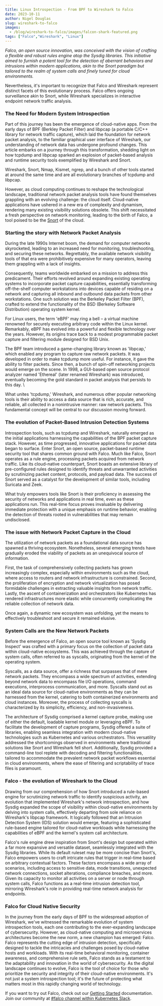 ```yaml
---
title: Linux Introspection - From BPF to Wireshark to Falco
date: 2023-10-11
author: Nigel Douglas
slug: wireshark-to-falco
images:
  - /blog/wireshark-to-falco/images/falcon-shark-featured.png
tags: ["Falco","Wireshark", "Linux"]
---
```


_Falco, an open source innovation, was conceived with the vision of crafting a flexible and robust rules engine atop the Sysdig libraries. This initiative aimed to furnish a potent tool for the detection of aberrant behaviors and intrusions within modern applications, akin to the Snort paradigm but tailored to the realm of system calls and finely tuned for cloud environments._

Nevertheless, it's important to recognize that Falco and Wireshark represent distinct facets of this evolutionary process. Falco offers ongoing surveillance akin to Snort, while Wireshark specializes in interactive endpoint network traffic analysis.


### The Need for Modern System Introspection

Part of this journey has been the emergence of cloud-native apps. From the early days of BPF (Berkley Packet Filter) and libpcap (a portable C/C++ library for network traffic capture), which laid the foundation for network packet analysis, to the familiar graphical user interface of Wireshark, our understanding of network data has undergone profound changes. This article embarks on a journey through this transformation, shedding light on how tcpdump and libpcap sparked an explosion of packet-based analysis and runtime security tools exemplified by Wireshark and Snort.

Wireshark, Snort, Nmap, Kismet, ngrep, and a bunch of other tools started at around the same time and are all evolutionary branches of tcpdump and libpcap.

However, as cloud computing continues to reshape the technological landscape, traditional network packet analysis tools have found themselves grappling with an evolving challenge: the cloud itself. Cloud-native applications have ushered in a new era of complexity and dynamism, rendering many existing visibility solutions obsolete. This shift necessitated a fresh perspective on network monitoring, leading to the birth of Falco, a tool poised to be the [Snort](https://www.snort.org/) of the cloud.


### Starting the story with Network Packet Analysis

During the late 1990s Internet boom, the demand for computer networks skyrocketed, leading to an increased need for monitoring, troubleshooting, and securing these networks. Regrettably, the available network visibility tools of that era were prohibitively expensive for many operators, leaving them grappling with a lack of insights.

Consequently, teams worldwide embarked on a mission to address this predicament. Their efforts revolved around expanding existing operating systems to incorporate packet capture capabilities, essentially transforming off-the-shelf computer workstations into devices capable of residing on a network and capturing all inbound and outbound data packets from other workstations. One such solution was the Berkeley Packet Filter (BPF), crafted to extend the functionality of the BSD (Berkeley Software Distribution) operating system kernel.

For Linux users, the term 'eBPF' may ring a bell – a virtual machine renowned for securely executing arbitrary code within the Linux kernel. Remarkably, eBPF has evolved into a powerful and flexible technology over the years. However, its origins trace back to a modest programmable packet capture and filtering module designed for BSD Unix.

The BPF team introduced a game-changing library known as 'libpcap,' which enabled any program to capture raw network packets. It was developed in order to make tcpdump more useful. For instance, it gave the ability to filter packets. Since then, a bunch of spin-off networking projects would emerge on the scene. In 1998, a GUI-based open source protocol analyzer named 'Ethereal' (later renamed Wireshark) was introduced, eventually becoming the gold standard in packet analysis that persists to this day. \


What unites 'tcpdump,' Wireshark, and numerous other popular networking tools is their ability to access a data source that is rich, accurate, and reliable, all collected in a nonintrusive manner: raw network packets. This fundamental concept will be central to our discussion moving forward.


### The evolution of Packet-Based Intrusion Detection Systems

Introspection tools, such as tcpdump and Wireshark, naturally emerged as the initial applications harnessing the capabilities of the BPF packet capture stack. However, as time progressed, innovative applications for packet data began to surface. Enter Snort, an open source, packet-based runtime security tool that shares common ground with Falco. Much like Falco, Snort operates as a rule engine, processing packets acquired from network traffic. Like its cloud-native counterpart, Snort boasts an extensive library of pre-configured rules designed to identify threats and unwarranted activities by scrutinizing packet content, protocols, and payload data. The success of Snort served as a catalyst for the development of similar tools, including Suricata and Zeek.

What truly empowers tools like Snort is their proficiency in assessing the security of networks and applications in real time, even as these applications run. This real-time focus proves invaluable by delivering immediate protection with a unique emphasis on runtime behavior, enabling the detection of threats rooted in vulnerabilities that may remain undisclosed.


### The issue with Network Packet Capture in the Cloud

The utilization of network packets as a foundational data source has spawned a thriving ecosystem. Nonetheless, several emerging trends have gradually eroded the viability of packets as an unequivocal source of information.

First, the task of comprehensively collecting packets has grown increasingly complex, especially within environments such as the cloud, where access to routers and network infrastructure is constrained. Second, the proliferation of encryption and network virtualization has posed formidable challenges in extracting valuable insights from network traffic. Lastly, the ascent of containerization and orchestrators like Kubernetes has rendered infrastructures more elastic while concurrently complicating the reliable collection of network data.

Once again, a dynamic new ecosystem was unfolding, yet the means to effectively troubleshoot and secure it remained elusive.


### System Calls are the New Network Packets

Before the emergence of Falco, an open source tool known as 'Sysdig Inspect' was crafted with a primary focus on the collection of packet data within cloud-native ecosystems. This was achieved through the capture of system calls, often referred to as syscalls, originating from the kernel of the operating system. 

Syscalls, as a data source, offer a richness that surpasses that of mere network packets. They encompass a wide spectrum of activities, extending beyond network data to encompass file I/O operations, command executions, interprocess communication, and more. Syscalls stand out as an ideal data source for cloud-native environments as they can be harnessed from the kernel, catering to both containerized environments and cloud instances. Moreover, the process of collecting syscalls is characterized by its simplicity, efficiency, and non-invasiveness.

The architecture of Sysdig comprised a kernel capture probe, making use of either the default, loadable kernel module or leveraging eBPF. To facilitate the development of capture programs, Sysdig offered a suite of libraries, enabling seamless integration with modern cloud-native technologies such as Kubernetes and various orchestrators. This versatility addressed the shortcomings observed in environments where traditional solutions like Snort and Wireshark fell short. Additionally, Sysdig provided a command-line tool replete with decoding and filtering functionalities, tailored to accommodate the prevalent network packet workflows essential in cloud environments, where the ease of filtering and scriptability of trace files is paramount.


### Falco - the evolution of Wireshark to the Cloud

Drawing from our comprehension of how Snort introduced a rule-based engine for scrutinizing network traffic to identify suspicious activity, an evolution that implemented Wireshark's network introspection, and how Sysdig expanded the scope of visibility within cloud-native environments by delving into system calls, effectively departing from sole reliance on Wireshark's libpcap framework. It logically followed that an Intrusion Detection System (IDS) solution would emerge, featuring a sophisticated rule-based engine tailored for cloud-native workloads while harnessing the capabilities of eBPF and the kernel's system call architecture.

Falco's rule engine drew inspiration from Snort's design but operated within a far more expansive and versatile dataset, seamlessly integrated with the Sysdig libraries. While its default ruleset may be more concise than Snort's, Falco empowers users to craft intricate rules that trigger in real-time based on arbitrary contextual factors. These factors encompass a wide array of scenarios, including access to sensitive data, mode transitions, unexpected network connections, socket alterations, compliance breaches, and more. Given its capacity to monitor all activities on a server or node through system calls, Falco functions as a real-time intrusion detection tool, mirroring Wireshark's role in providing real-time network analysis for endpoints.


### Falco for Cloud Native Security

In the journey from the early days of BPF to the widespread adoption of Wireshark, we've witnessed the remarkable evolution of system introspection tools, each one contributing to the ever-expanding landscape of cybersecurity. However, as cloud-native computing and microservices architectures become the new norm, a new champion has emerged: Falco. Falco represents the cutting edge of intrusion detection, specifically designed to tackle the intricacies and challenges posed by cloud-native hosts and workloads. With its real-time behavioral monitoring, container awareness, and comprehensive rule sets, Falco stands as a testament to the adaptability and innovation in the world of cybersecurity. As the digital landscape continues to evolve, Falco is the tool of choice for those who prioritize the security and integrity of their cloud-native environments. It's not just a system introspection tool; it's the future of protecting what matters most in this rapidly changing world of technology.

If you want to try out Falco, check out our [Getting Started](https://falco.org/docs/getting-started/) documentation. Join our community at [#falco channel within Kubernetes Slack](https://communityinviter.com/apps/kubernetes/community).
